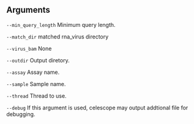 

## Arguments
`--min_query_length` Minimum query length.

`--match_dir` matched rna_virus directory

`--virus_bam` None

`--outdir` Output diretory.

`--assay` Assay name.

`--sample` Sample name.

`--thread` Thread to use.

`--debug` If this argument is used, celescope may output addtional file for debugging.

